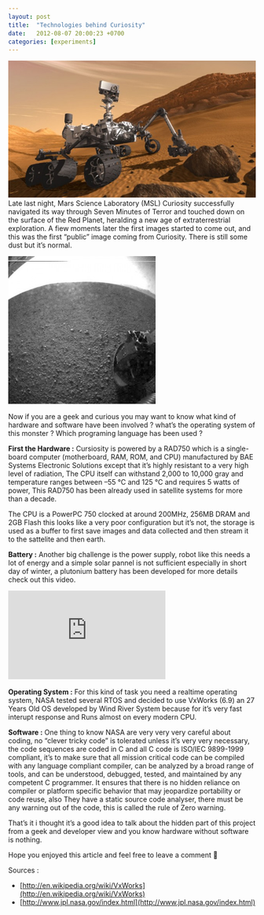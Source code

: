 ```yaml
---
layout: post
title:  "Technologies behind Curiosity"
date:   2012-08-07 20:00:23 +0700
categories: [experiments]
---
```


![](/static/img/upload/technologies-behind-curiosity/robot.jpg)   
Late last night, Mars Science Laboratory (MSL) Curiosity successfully navigated its way through Seven Minutes of Terror and touched down on the surface of the Red Planet, heralding a new age of extraterrestrial exploration.
 A fiew moments later the first images started to come out, and this was the first “public” image
coming from Curiosity.  There is still some dust but it’s normal.

![](/static/img/upload/technologies-behind-curiosity/first_shot.jpg)

Now if you are a geek and curious you may want to know what kind of hardware and software have been involved ? what’s the operating system of this monster ? Which programing language has been used ?

**First the Hardware :** Cursiosity is powered by a RAD750 which is a single-board computer (motherboard, RAM, ROM, and CPU)  manufactured by BAE Systems Electronic Solutions except that it’s highly resistant to a very high level of radiation,  The CPU itself can withstand 2,000 to 10,000 gray and temperature ranges between –55 °C and 125 °C and requires 5 watts of power, This RAD750 has been already used in satellite systems for more than a decade.

The CPU is a PowerPC 750 clocked at around 200MHz,  256MB DRAM and 2GB Flash this looks like a very poor configuration but it’s not, the storage is used as a buffer to first save images and data collected and then stream it to the sattelite and then earth.

**Battery :** Another big challenge is the power supply, robot like this needs a lot of energy and a simple solar pannel is not sufficient especially in short day of winter, a plutonium battery has been developed for more details check out this video.

<iframe width="320" height="180" src="https://www.youtube.com/embed/1JOPW8aAcgE" frameborder="0" allow="accelerometer; autoplay; encrypted-media; gyroscope; picture-in-picture" allowfullscreen></iframe>

**Operating System :** For this kind of task you need a realtime operating system, NASA tested several RTOS and decided to use VxWorks (6.9) an 27 Years Old OS developed by Wind River System because for it’s very fast interupt response and Runs almost on every modern CPU.

**Software :**  One thing to know NASA are very very very careful about coding, no “clever tricky code” is tolerated unless it’s very very necessary, the code sequences are coded in C and all C code is ISO/IEC 9899-1999 compliant, it’s to make sure that all mission critical code can be compiled with any language compliant compiler, can be analyzed by a broad range of tools, and can be understood, debugged, tested, and maintained by any competent C programmer. It ensures that there is no hidden reliance on compiler or platform specific behavior that may jeopardize portability or code reuse, also They have a static source code  analyser, there must be any warning out of the code, this is called the rule of Zero warning.

That’s it i thought it’s a good idea to talk about the hidden part of this project from a geek and developer view and you know hardware without software is nothing.

Hope you enjoyed this article and feel free to leave a comment 🙂

Sources :
+ [http://en.wikipedia.org/wiki/VxWorks](http://en.wikipedia.org/wiki/VxWorks)  
+ [http://www.jpl.nasa.gov/index.html](http://www.jpl.nasa.gov/index.html)
